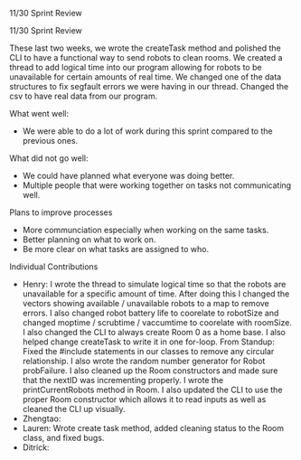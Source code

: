 11/30 Sprint Review

11/30 Sprint Review

These last two weeks, we wrote the createTask method and polished the CLI to have a functional way to send robots to clean rooms. We created a thread to add logical time into our program allowing for robots to be unavailable for certain amounts of real time. We changed one of the data structures to fix segfault errors we were having in our thread. Changed the csv to have real data from our program.

What went well:
  - We were able to do a lot of work during this sprint compared to the previous ones.

What did not go well:
  - We could have planned what everyone was doing better.
  - Multiple people that were working together on tasks not communicating well.
    
Plans to improve processes
  - More communciation especially when working on the same tasks.
  - Better planning on what to work on.
  - Be more clear on what tasks are assigned to who.

Individual Contributions
  - Henry:
    I wrote the thread to simulate logical time so that the robots are unavailable for a specific amount of time. After doing this I changed the vectors showing available / unavailable robots to a map to remove errors. I also changed robot battery life to coorelate to robotSize and changed moptime / scrubtime / vaccumtime to coorelate with roomSize. I also changed the CLI to always create Room 0 as a home base. I also helped change createTask to write it in one for-loop. 
    From Standup: Fixed the #include statements in our classes to remove any circular relationship. I also wrote the random number generator for Robot probFailure. I also cleaned up the Room constructors and made sure that the nextID was incrementing properly. I wrote the printCurrentRobots method in Room. I also updated the CLI to use the proper Room constructor which allows it to read inputs as well as cleaned the CLI up visually.
  - Zhengtao: 
  - Lauren: Wrote create task method, added cleaning status to the Room class, and fixed bugs.
  - Ditrick: 
